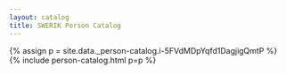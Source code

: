 ```yaml
---
layout: catalog
title: SWERIK Person Catalog
---
```

{% assign p = site.data._person-catalog.i-5FVdMDpYqfd1DagjigQmtP %}
{% include person-catalog.html p=p %}

